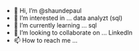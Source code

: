- 👋 Hi, I’m @shaundepaul
- 👀 I’m interested in ... data analyzt (sql)
- 🌱 I’m currently learning ... sql
- 💞️ I’m looking to collaborate on ... LinkedIn
- 📫 How to reach me ...

<!---
shaundepaul/shaundepaul is a ✨ special ✨ repository because its `README.md` (this file) appears on your GitHub profile.
You can click the Preview link to take a look at your changes.
--->
